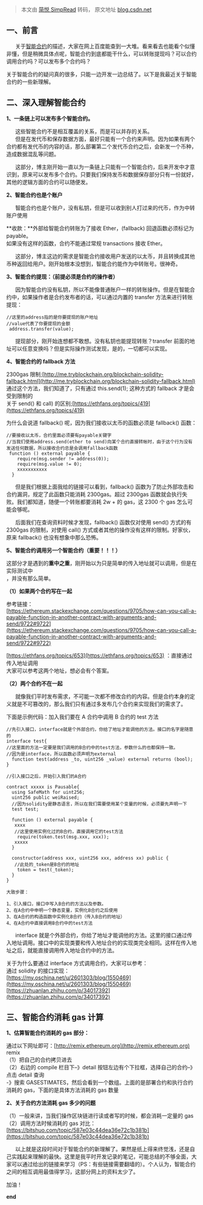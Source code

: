 > 本文由 [简悦 SimpRead](http://ksria.com/simpread/) 转码， 原文地址 [blog.csdn.net](https://blog.csdn.net/LJFPHP/article/details/81288961)

一、前言
----

      关于[智能合约](https://so.csdn.net/so/search?q=%E6%99%BA%E8%83%BD%E5%90%88%E7%BA%A6&spm=1001.2101.3001.7020)的描述，大家在网上百度能查到一大堆。看来看去也能看个似懂非懂，但是稍微具体点呢，智能合约到底都能干什么，可以转账提现吗？可以合约调用合约吗？可以发布多个合约吗？

关于智能合约的疑问真的很多，只能一边开发一边总结了。以下是我最近关于智能合约的一些新理解。

二、深入理解智能合约
----------

**1、一条链上可以发布多个智能合约。**

      这些智能合约不是相互覆盖的关系，而是可以并存的关系。  
      但是在发代币和保存数据方面，最好只能有一个合约来声明。因为如果有两个合约都有发代币的内容的话，那么部署第二个发代币合约之后，会新发一个币种，造成数据混乱等问题。

      这部分，博主刚开始一直以为一条链上只能有一个智能合约，后来开发中才意识到，原来可以发布多个合约。只要我们保持发币和数据保存部分只有一份就好，其他的逻辑方面的合约可以随便发。

**2、智能合约也是个账户**

      智能合约也是个账户，没有私钥，但是可以收到别人打过来的代币，作为中转账户使用

**收款：**外部给智能合约转账为了接收 Ether，(fallback) 回退函数必须标记为 payable。  
如果没有这样的函数，合约不能通过常规 transactions 接收 Ether。

      这部分，博主这边的需求是智能合约接收用户发送的以太币，并且转换成其他币种返回给用户。刚开始根本没想到，智能合约能作为中转账号。很神奇。

**3、智能合约提现：（前提必须是合约的操作者）**

      因为智能合约没有私钥，所以不能像普通账户一样的转账操作。但是在智能合约中，如果操作者是合约发布者的话，可以通过内置的 transfer 方法来进行转账提现：

```
//这里的address指的是你要提现的账户地址
//value代表了你要提现的金额
 address.transfer(value);
```

      提现部分，刚开始连想都不敢想。没有私钥也能提现转账？transfer 前面的地址可以任意变换吗？但是实际操作测试发现，是的，一切都可以实现。

**4、智能合约的 fallback 方法**

2300gas 限制;[http://me.tryblockchain.org/blockchain-solidity-fallback.html](http://me.tryblockchain.org/blockchain-solidity-fallback.html)  
通过这个方法，我们知道了，只有通过 this.send(1); 这种方式的 fallback 才是会受到限制的  
关于 send() 和 call) 的区别;[https://ethfans.org/topics/419](https://ethfans.org/topics/419)

为什么会说道 fallback() 呢，因为我们接收以太币的函数必须是 fallback() 函数：

```
//要接收以太币，合约里面必须要有payable关键字
//当我们使用address.send(ether to send)向某个合约直接转帐时，由于这个行为没有发送任何数据，所以接收合约总是会调用fallback函数
 function () external payable {
    require(msg.sender != address(0));
    require(msg.value != 0);
    xxxxxxxxxxx
  }
```

      但是我们根据上面我给的链接可以看到，fallback() 函数为了防止外部攻击和合约漏洞，规定了此函数只能消耗 2300gas。超过 2300gas 函数就会执行失败。我们都知道，随便一个转账都要消耗 2w + 的 gas，这 2300 个 gas 怎么可能会够呢。

      后面我们在查询资料时候才发现，fallback() 函数仅对使用 send() 方式的有 2300gas 的限制，对使用 call() 方式或者其他的操作没有这样的限制。好家伙，原来 fallback() 也没有想象中那么恐怖。

**5、智能合约调用另一个智能合约（重要！！！）**

这部分才是遇到的**重中之重**，刚开始以为只是简单的传入地址就可以调用，但是在实际测试中  
，并没有那么简单。

**（1）如果两个合约写在一起**

参考链接：  
[https://ethereum.stackexchange.com/questions/9705/how-can-you-call-a-payable-function-in-another-contract-with-arguments-and-send/9722#9722](https://ethereum.stackexchange.com/questions/9705/how-can-you-call-a-payable-function-in-another-contract-with-arguments-and-send/9722#9722)

[https://ethfans.org/topics/653](https://ethfans.org/topics/653) ：直接通过传入地址调用  
大家可以参考这两个地址，想必会有个答案。

**（2）两个合约不在一起**

      就像我们平时发布需求，不可能一次都不修改合约的内容。但是合约本身的定义就是不可篡改的，那么我们只有通过多发布几个合约来实现我们的需求了。

下面是示例代码：加入我们要在 A 合约中调用 B 合约的 test 方法

```
//先引入接口，interface就是个外部合约，你给了地址才能调他的方法。接口的名字是随意的
interface test{
//这里面的方法一定要是我们调用的B合约中的test方法，参数什么的也都保持一致。
//因为是interface，所以函数必须声明为external
  function test(address _to, uint256 _value) external returns (bool);
}

//引入接口之后，开始引入我们的A合约

contract xxxxx is Pausable{
  using SafeMath for uint256;
  uint256 public weiRaised;
  //因为solidity是静态语言，所以在我们需要使用某个变量的时候，必须要先声明一下
  test test;

  function () external payable {
   xxxx
   //这里使用实例化过的B合约，直接调用它的test方法
    require(token.test(msg.xxx, xxx));
   xxxxx
  }

  constructor(address xxx, uint256 xxx, address xx) public {
   //此处的_token是B合约的地址
    token = test(_token);
  }
}
```

```
大致步骤：

1、引入接口，接口中写入B合约的方法以及参数。
2、在A合约中申明一个静态变量，实例化B合约之后使用
3、在A合约的构造函数中实例化B合约（传入B合约的地址）
4、在A合约中直接调用B合约中的test方法
```

      interface 就是个外部合约，你给了地址才能调他的方法。这里的接口通过传入地址调用。接口中的实现类要和传入地址合约的实现类完全相同。这样在传入地址之后，就能直接调用传入地址合约中的方法。

关于为什么要通过 interface 方式调用合约，大家可以参考：  
通过 solidity 的接口实现：  
[https://my.oschina.net/u/2601303/blog/1550469](https://my.oschina.net/u/2601303/blog/1550469)  
[https://zhuanlan.zhihu.com/p/34017392](https://zhuanlan.zhihu.com/p/34017392)

三、智能合约消耗 gas 计算
---------------

**1、估算智能合约消耗的 gas 部分：**

通过以下网址即可：[http://remix.ethereum.org](http://remix.ethereum.org) remix  
（1）把自己的合约拷贝进去  
（2）右边的 compile 栏目下–》detail 按钮左边有个下拉框，选择自己的合约–》点击 detail 查询  
-》搜索 GASESTIMATES，然后会看到一个数组。上面的是部署合约和执行合约消耗的 gas，下面的是具体方法消耗的 gas 数量

**2、关于合约方法消耗 gas 多少的问题**

（1）一般来讲，当我们操作区块链进行读或者写的时候，都会消耗一定量的 gas  
（2）调用方法时候消耗的 gas 对比：[https://bitshuo.com/topic/587e03c44dea36e72c1b381b](https://bitshuo.com/topic/587e03c44dea36e72c1b381b)

      以上就是这段时间对于智能合约的新理解了。果然是纸上得来终觉浅，还是自己实践起来理解的最快。这里是我平时开发记录的笔记，可能总结的不够全面，大家可以通过给出的链接来学习（PS：有些链接需要翻墙的）。个人认为，智能合约之间的相互调用最值得学习，这部分网上的资料太少了。

加油！

**end**